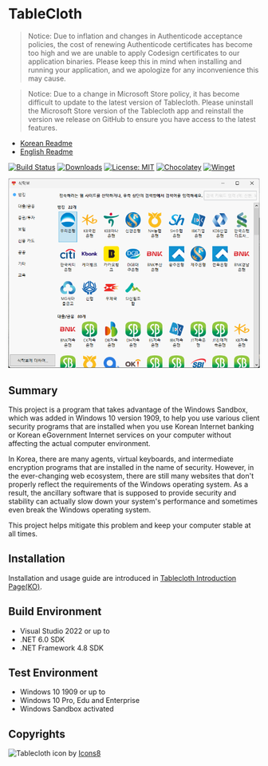 # TableCloth

> Notice: Due to inflation and changes in Authenticode acceptance policies, the cost of renewing Authenticode certificates has become too high and we are unable to apply Codesign certificates to our application binaries. Please keep this in mind when installing and running your application, and we apologize for any inconvenience this may cause.

> Notice: Due to a change in Microsoft Store policy, it has become difficult to update to the latest version of Tablecloth. Please uninstall the Microsoft Store version of the Tablecloth app and reinstall the version we release on GitHub to ensure you have access to the latest features.

* [Korean Readme](README.md)
* [English Readme](README.EN.md)

[![Build Status](https://github.com/dotnetdev-kr/TableCloth/actions/workflows/build.yml/badge.svg)](https://github.com/yourtablecloth/TableCloth/actions)
[![Downloads](https://img.shields.io/github/v/release/yourtablecloth/tablecloth)](https://github.com/yourtablecloth/TableCloth/releases)
[![License: MIT](https://img.shields.io/badge/License-MIT-yellow.svg)](LICENSE.txt)
[![Chocolatey](https://img.shields.io/badge/chocolatey-install-orange)](https://community.chocolatey.org/packages/tablecloth)
[![Winget](https://img.shields.io/badge/winget-install-purple)](https://winstall.app/apps/TableClothProject.TableCloth)

![Main Screen](docs/images/TableCloth.png)

## Summary

This project is a program that takes advantage of the Windows Sandbox, which was added in Windows 10 version 1909, to help you use various client security programs that are installed when you use Korean Internet banking or Korean eGovernment Internet services on your computer without affecting the actual computer environment.

In Korea, there are many agents, virtual keyboards, and intermediate encryption programs that are installed in the name of security. However, in the ever-changing web ecosystem, there are still many websites that don't properly reflect the requirements of the Windows operating system. As a result, the ancillary software that is supposed to provide security and stability can actually slow down your system's performance and sometimes even break the Windows operating system.

This project helps mitigate this problem and keep your computer stable at all times.

## Installation

Installation and usage guide are introduced in [Tablecloth Introduction Page(KO)](https://yourtablecloth.github.io).

## Build Environment

* Visual Studio 2022 or up to
* .NET 6.0 SDK
* .NET Framework 4.8 SDK

## Test Environment

* Windows 10 1909 or up to
* Windows 10 Pro, Edu and Enterprise
* Windows Sandbox activated

## Copyrights

![Tablecloth icon](https://img.icons8.com/color/96/000000/tablecloth.png) by [Icons8](https://icons8.com)
